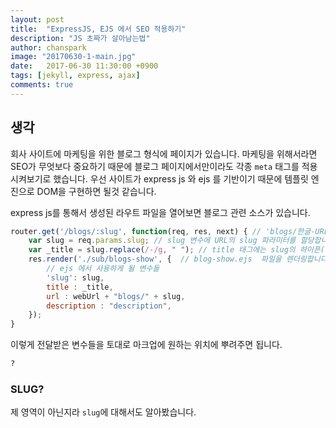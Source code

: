 ```yaml
---
layout: post
title:  "ExpressJS, EJS 에서 SEO 적용하기"
description: "JS 초짜가 살아남는법"
author: chanspark
image: "20170630-1-main.jpg"
date:   2017-06-30 11:30:00 +0900
tags: [jekyll, express, ajax]
comments: true
---
```



## 생각
회사 사이트에 마케팅을 위한 블로그 형식에 페이지가 있습니다. 마케팅을 위해서라면 SEO가 무엇보다 중요하기 때문에 블로그 페이지에서만이라도 각종 `meta` 태그를 적용시켜보기로 했습니다.
우선 사이트가 express js 와 ejs 를 기반이기 때문에 템플릿 엔진으로 DOM을 구현하면 될것 같습니다.

express js를 통해서 생성된 라우트 파일을 열어보면 블로그 관련 소스가 있습니다.
```javascript
router.get('/blogs/:slug', function(req, res, next) { // 'blogs/한글-URL-입니다' 로 접속할 경우 라우팅 함수에 들어옵니다.
    var slug = req.params.slug; // slug 변수에 URL의 slug 파라미터를 할당합니다.
    var _title = slug.replace(/-/g, " "); // title 태그에는 slug의 하이픈(-)을 제거해주고 변수로 할당합니다.
    res.render('./sub/blogs-show', {  // blog-show.ejs  파일을 렌더링합니다.
        // ejs 에서 사용하게 될 변수들
        'slug': slug,
        title : _title,
        url : webUrl + "blogs/" + slug,
        description : "description",
    });
}
```

이렇게 전달받은 변수들을 토대로 마크업에 원하는 위치에 뿌려주면 됩니다.
```html
?
```



### SLUG?
제 영역이 아닌지라 `slug`에 대해서도 알아봤습니다.



